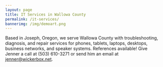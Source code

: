 ```yaml
---
layout: page
title: IT Services in Wallowa County
permalink: /it-services/
bannerimg: /img/demoart.png
---
```


Based in Joseph, Oregon, we serve Wallowa County with troubleshooting, diagnosis, and repair services for phones, tablets, laptops, desktops, business networks, and speaker systems. References available! Give Jenner a call at (503) 610-3271 or send him an email at <a href="mailto:jenner@wickerbox.net">jenner@wickerbox.net</a>.
